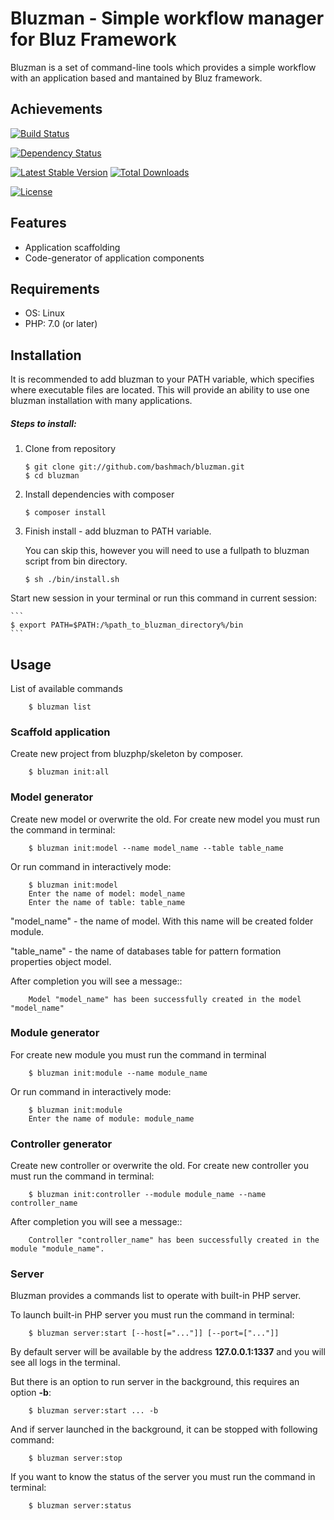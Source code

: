 Bluzman - Simple workflow manager for Bluz Framework
======================================
Bluzman is a set of command-line tools which provides a simple workflow with an application based and mantained by Bluz framework.

## Achievements

[![Build Status](https://secure.travis-ci.org/bluzphp/bluzman.png?branch=master)](https://travis-ci.org/bluzphp/bluzman)

[![Dependency Status](https://www.versioneye.com/user/projects/5534cbe6050e7cc57c000002/badge.svg?style=flat)](https://www.versioneye.com/user/projects/5534cbe6050e7cc57c000002)

[![Latest Stable Version](https://poser.pugx.org/bluzphp/bluzman/v/stable.png)](https://packagist.org/packages/bluzphp/bluzman)
[![Total Downloads](https://poser.pugx.org/bluzphp/bluzman/downloads.png)](https://packagist.org/packages/bluzphp/bluzman)

[![License](https://poser.pugx.org/bluzphp/bluzman/license.svg)](https://packagist.org/packages/bluzphp/bluzman)

Features
-------------------------
* Application scaffolding
* Code-generator of application components

Requirements
-------------------------
* OS: Linux
* PHP: 7.0 (or later)

Installation
-------------------------
It is recommended to add bluzman to your PATH variable, which specifies where executable files are located. This will provide an ability to use one bluzman installation with many applications.

##### Steps to install: #####
1. Clone from repository

    ```
    $ git clone git://github.com/bashmach/bluzman.git
    $ cd bluzman
    ```
2. Install dependencies with composer

    ```
    $ composer install
    ```
3. Finish install - add bluzman to PATH variable.

    You can skip this, however you will need to use a fullpath to bluzman script from bin directory.

    ```
    $ sh ./bin/install.sh
    ```
Start new session in your terminal or run this command in current session:

    ```
    $ export PATH=$PATH:/%path_to_bluzman_directory%/bin
    ```

Usage
-------------------------
List of available commands
```
    $ bluzman list
```
### Scaffold application

Create new project from bluzphp/skeleton by composer.
```
    $ bluzman init:all
```
### Model generator

Create new model or overwrite the old.
For create new model you must run the command in terminal:
```
    $ bluzman init:model --name model_name --table table_name
```

Or run command in interactively mode:
```
    $ bluzman init:model
    Enter the name of model: model_name
    Enter the name of table: table_name
```

 "model_name" - the name of model. With this name will be created folder module.

 "table_name" - the name of databases table for pattern formation properties object model.

After completion you will see a message::
```
    Model "model_name" has been successfully created in the model "model_name"
```

### Module generator

For create new module you must run the command in terminal
```
    $ bluzman init:module --name module_name
```
Or run command in interactively mode:
```
    $ bluzman init:module
    Enter the name of module: module_name
```

### Controller generator


Create new controller or overwrite the old.
For create new controller you must run the command in terminal:
```
    $ bluzman init:controller --module module_name --name controller_name
```
After completion you will see a message::
```
    Controller "controller_name" has been successfully created in the module "module_name".
```

### Server

Bluzman provides a commands list to operate with built-in PHP server.

To launch built-in PHP server you must run the command in terminal:
```
    $ bluzman server:start [--host[="..."]] [--port=["..."]]
```
By default server will be available by the address **127.0.0.1:1337** and you will see all logs in the terminal.

But there is an option to run server in the background, this requires an option **-b**:

```
    $ bluzman server:start ... -b
```

And if server launched in the background, it can be stopped with following command:
```
    $ bluzman server:stop
```

If you want to know the status of the server you must run the command in terminal:
```
    $ bluzman server:status
```

